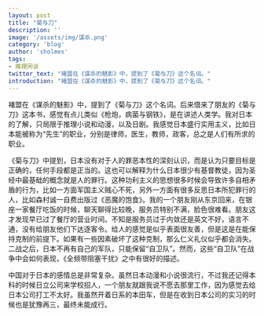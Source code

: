 ```yaml
---
layout: post
title: "菊与刀"
description: ''
image: '/assets/img/谋杀.png'
category: 'blog'
author: 'sholmes'
tags:
- 推理闲谈
twitter_text: "褚盟在《谋杀的魅影》中，提到了《菊与刀》这个名词。"
introduction: "褚盟在《谋杀的魅影》中，提到了《菊与刀》这个名词。"
---
```


褚盟在《谋杀的魅影》中，提到了《菊与刀》这个名词。后来借来了朋友的《菊与刀》这本书，感觉有点儿类似《枪炮，病菌与钢铁》，是在讲述人类学。我对日本的了解，只局限于推理小说和动漫，以及日剧。我感觉日本盛行实用主义，比如日本能被称为“先生”的职业，分别是律师，医生，教师，政客，总之是人们有所求的职业。

《菊与刀》中提到，日本没有对于人的罪恶本性的深刻认识，而是认为只要目标是正确的，任何手段都是正当的。这也可以解释为什么日本很少有基督教徒，因为圣经中最基础的概念就是人的罪行。这种功利主义的思想很多时候会导致许多自相矛盾的行为，比如一方面军国主义贼心不死，另外一方面有很多反思日本所犯罪行的人，比如森村诚一自费出版过《恶魔的饱食》。我的一个朋友刚从东京回来，在银座一家餐厅吃饭的时候，聊天聊得比较晚，服务员特别不满，脸色很难看。朋友这才发现早已过了餐厅的营业时间。不知是服务员过于内敛还是英文不好，语言不通，没有给朋友他们下达逐客令。给人的感觉是似乎表面很友善，但是这是在能保持克制的前提下。如果有一些因素破坏了这种克制，那么仁义礼仪似乎都会消失。二战之后，日本不再有自己的军队，只能保留“自卫队”。然而，这些“自卫队”在战争中会如何表现，《全频带阻塞干扰》之中有很好的描述。

中国对于日本的感情总是非常复杂。虽然日本动漫和小说很流行，不过我还记得本科的时候日立公司来学校招人，一个朋友就跟我说不愿去那里工作，因为感觉去给日本公司打工不太好。我虽然开着日系的本田车，但是在收到日本公司的实习的时候也是犹豫再三，最终未能成行。
